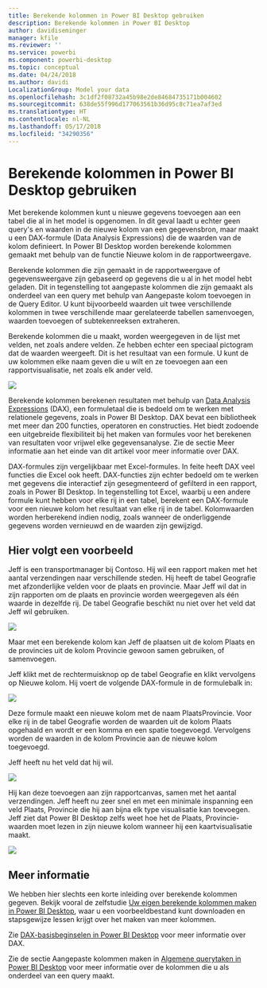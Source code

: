 ```yaml
---
title: Berekende kolommen in Power BI Desktop gebruiken
description: Berekende kolommen in Power BI Desktop
author: davidiseminger
manager: kfile
ms.reviewer: ''
ms.service: powerbi
ms.component: powerbi-desktop
ms.topic: conceptual
ms.date: 04/24/2018
ms.author: davidi
LocalizationGroup: Model your data
ms.openlocfilehash: 3c1df2f08732a45b98e2de84684735171b004602
ms.sourcegitcommit: 638de55f996d177063561b36d95c8c71ea7af3ed
ms.translationtype: HT
ms.contentlocale: nl-NL
ms.lasthandoff: 05/17/2018
ms.locfileid: "34290356"
---
```

# <a name="using-calculated-columns-in-power-bi-desktop"></a>Berekende kolommen in Power BI Desktop gebruiken
Met berekende kolommen kunt u nieuwe gegevens toevoegen aan een tabel die al in het model is opgenomen. In dit geval laadt u echter geen query's en waarden in de nieuwe kolom van een gegevensbron, maar maakt u een DAX-formule (Data Analysis Expressions) die de waarden van de kolom definieert. In Power BI Desktop worden berekende kolommen gemaakt met behulp van de functie Nieuwe kolom in de rapportweergave.

Berekende kolommen die zijn gemaakt in de rapportweergave of gegevensweergave zijn gebaseerd op gegevens die u al in het model hebt geladen. Dit in tegenstelling tot aangepaste kolommen die zijn gemaakt als onderdeel van een query met behulp van Aangepaste kolom toevoegen in de Query Editor. U kunt bijvoorbeeld waarden uit twee verschillende kolommen in twee verschillende maar gerelateerde tabellen samenvoegen, waarden toevoegen of subtekenreeksen extraheren.

Berekende kolommen die u maakt, worden weergegeven in de lijst met velden, net zoals andere velden. Ze hebben echter een speciaal pictogram dat de waarden weergeeft. Dit is het resultaat van een formule. U kunt de uw kolommen elke naam geven die u wilt en ze toevoegen aan een rapportvisualisatie, net zoals elk ander veld.

![](media/desktop-calculated-columns/calccolinpbid_fields.png)

Berekende kolommen berekenen resultaten met behulp van [Data Analysis Expressions](https://msdn.microsoft.com/library/gg413422.aspx) (DAX), een formuletaal die is bedoeld om te werken met relationele gegevens, zoals in Power BI Desktop. DAX bevat een bibliotheek met meer dan 200 functies, operatoren en constructies. Het biedt zodoende een uitgebreide flexibiliteit bij het maken van formules voor het berekenen van resultaten voor vrijwel elke gegevensanalyse. Zie de sectie Meer informatie aan het einde van dit artikel voor meer informatie over DAX.

DAX-formules zijn vergelijkbaar met Excel-formules. In feite heeft DAX veel functies die Excel ook heeft. DAX-functies zijn echter bedoeld om te werken met gegevens die interactief zijn gesegmenteerd of gefilterd in een rapport, zoals in Power BI Desktop. In tegenstelling tot Excel, waarbij u een andere formule kunt hebben voor elke rij in een tabel, berekent een DAX-formule voor een nieuwe kolom het resultaat van elke rij in de tabel. Kolomwaarden worden herberekend indien nodig, zoals wanneer de onderliggende gegevens worden vernieuwd en de waarden zijn gewijzigd.

## <a name="lets-look-at-an-example"></a>Hier volgt een voorbeeld
Jeff is een transportmanager bij Contoso. Hij wil een rapport maken met het aantal verzendingen naar verschillende steden. Hij heeft de tabel Geografie met afzonderlijke velden voor de plaats en provincie. Maar Jeff wil dat in zijn rapporten om de plaats en provincie worden weergegeven als één waarde in dezelfde rij. De tabel Geografie beschikt nu niet over het veld dat Jeff wil gebruiken.

![](media/desktop-calculated-columns/calccolinpbid_cityandstatefields.png)

Maar met een berekende kolom kan Jeff de plaatsen uit de kolom Plaats en de provincies uit de kolom Provincie gewoon samen gebruiken, of samenvoegen.

Jeff klikt met de rechtermuisknop op de tabel Geografie en klikt vervolgens op Nieuwe kolom. Hij voert de volgende DAX-formule in de formulebalk in:

![](media/desktop-calculated-columns/calccolinpbid_formula.png)

Deze formule maakt een nieuwe kolom met de naam PlaatsProvincie. Voor elke rij in de tabel Geografie worden de waarden uit de kolom Plaats opgehaald en wordt er een komma en een spatie toegevoegd. Vervolgens worden de waarden in de kolom Provincie aan de nieuwe kolom toegevoegd.

Jeff heeft nu het veld dat hij wil.

![](media/desktop-calculated-columns/calccolinpbid_citystatefield.png)

Hij kan deze toevoegen aan zijn rapportcanvas, samen met het aantal verzendingen. Jeff heeft nu zeer snel en met een minimale inspanning een veld Plaats, Provincie die hij aan bijna elk type visualisatie kan toevoegen. Jeff ziet dat Power BI Desktop zelfs weet hoe het de Plaats, Provincie-waarden moet lezen in zijn nieuwe kolom wanneer hij een kaartvisualisatie maakt.

![](media/desktop-calculated-columns/calccolinpbid_citystatemap.png)

## <a name="learn-more"></a>Meer informatie
We hebben hier slechts een korte inleiding over berekende kolommen gegeven. Bekijk vooral de zelfstudie [Uw eigen berekende kolommen maken in Power BI Desktop](desktop-tutorial-create-calculated-columns.md), waar u een voorbeeldbestand kunt downloaden en stapsgewijze lessen krijgt over het maken van meer kolommen. 

Zie [DAX-basisbeginselen in Power BI Desktop](desktop-quickstart-learn-dax-basics.md) voor meer informatie over DAX.

Zie de sectie Aangepaste kolommen maken in [Algemene querytaken in Power BI Desktop](desktop-common-query-tasks.md) voor meer informatie over de kolommen die u als onderdeel van een query maakt.  

